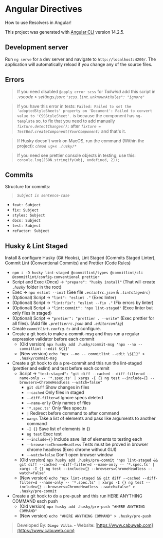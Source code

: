 # Angular Directives

How to use Resolvers in Angular!

This project was generated with [Angular CLI](https://github.com/angular/angular-cli) version 14.2.5.

## Development server

Run `ng serve` for a dev server and navigate to `http://localhost:4200/`. The application will automatically reload if you change any of the source files.

## Errors

> If you need disabled `@apply error scss` for _Tailwind_ add this script in _.vscode > settings.json_: _`"scss.lint.unknownAtRules": "ignore"`_

> If you have this error in tests: `Failed: Failed to set the 'adoptedStyleSheets' property on 'Document': Failed to convert value to 'CSSStyleSheet'.` is because the component has `ng-template` so, to fix that you need to add manually _`fixture.detectChanges();`_ after _`fixture = TestBed.createComponent(YourComponent)`_ and that's it.

> If Husky doesn't work on MacOS, run the command (Within the project): _`chmod ug+x .husky/*`_

> If you need see prettier console objects in testing, use this: `console.log(JSON.stringify(obj, undefined, 2));`

## Commits

Structure for commits:

> _`Subject is sentence-case`_ 

- `feat: Subject`
- `fix: Subject`
- `styles: Subject`
- `docs: Subject`
- `test: Subject`
- `refactor: Subject`

## Husky & Lint Staged

Install & configure Husky (Git Hooks), Lint Staged (Commits Staged Linter), Commit Lint (Conventional Commits) and Prettier (Code Rules)

- `npm i -D husky lint-staged @commitlint/types @commitlint/cli @commitlint/config-conventional prettier`
- Script and Exec (Once) -> `"prepare": "husky install"` (That will create _`.husky`_ folder in the root)
- Exec -> `npx eslint --init` (See file _`.eslintrc.json`_ & _`.lintstagedrc`_)
- (Optional) Script -> `"lint": "eslint ."` (Exec linter)
- (Optional) Script -> `"lint:fix": "eslint --fix ."` (Fix errors by linter)
- (Optional) Script -> `"lint:commit": "npx lint-staged"` (Exec linter but only files in staged)
- (Optional) Script -> `"pretier": "prettier . --write"` (Exec prettier for all files). (Add file _`.prettierrc.json`_ and _`.editorconfig`_)
- Create _`commitlint.config.ts`_ and configure.
- Create a git hook to make a commit-msg and thus run a regular expression validator before each commit
  - (Old version) `npx husky add .husky/commit-msg 'npx --no -- commitlint --edit ${1}'`
  - (New version) `echo "npx --no -- commitlint --edit \${1}" > .husky/commit-msg`
- Create a git hook to do a pre-commit and this run the lint-staged (prettier and eslint) and test before each commit
  - Script -> `"test:staged": "git diff --cached --diff-filter=d --name-only -- '*.spec.ts' | xargs -I {} ng test --include={} --browsers=ChromeHeadless --watch=false"`
    - `git diff` Show changes in files
    - `--cached` Only files in staged
    - `--diff-filter=d` Ignore specs deleted
    - `--name-only` Only names of files
    - `'*.spec.ts'` Only files spec.ts
    - `|` Redirect before command to after command
    - `xargs` Take a list of elements and pass like arguments to another command
    - `-I {}` Save list of elements in {}
    - `ng test` Exec test
    - `--include={}` Include save list of elements to testing each
    - `--browsers=ChromeHeadless` Tests must be proved in browser chrome headless (Exec chrome without GUI)
    - `--watch=false` Don't open browser window
  - (Old version) `npx husky add .husky/pre-commit "npx lint-staged && git diff --cached --diff-filter=d --name-only -- '*.spec.ts' | xargs -I {} ng test --include={} --browsers=ChromeHeadless --watch=false"`
  - (New version) `echo "npx lint-staged && git diff --cached --diff-filter=d --name-only -- '*.spec.ts' | xargs -I {} ng test --include={} --browsers=ChromeHeadless --watch=false" > .husky/pre-commit`
- Create a git hook to do a pre-push and this run HERE ANYTHING COMMAND each push
  - (Old version) `npx husky add .husky/pre-push "#HERE ANYTHING COMMAND"`
  - (New version) `echo "#HERE ANYTHING COMMAND" > .husky/pre-push`


> Developed By: __`Diego Villa`__. - Website: [https://www.cabuweb.com](https://www.cabuweb.com)
